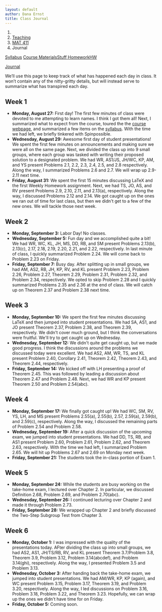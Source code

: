 ```yaml
---
layout: default
author: Dana Ernst
title: Class Journal
---
```


<ol class="breadcrumb">
  <li><a href="/"><i class="fa fa-home"></i></a></li>
  <li><a href="/teaching/">Teaching</a></li>
  <li><a href="/teaching/mat411f18">MAT 411</a></li>
  <li class="active">Journal</li>
</ol>

<div class="row">
<div class="col-xs-12">
<div class="btn-group btn-group-justified">
<a class="btn btn-default btn-success" href="{{site.baseurl}}/teaching/mat411f18/syllabus/">Syllabus</a>

<a class="btn btn-default btn-primary" href="{{site.baseurl}}/teaching/mat411f18/materials/">
<span class="hidden-xs">Course Materials</span><span class="visible-xs">Stuff</span>
</a>

<a class="btn btn-default btn-warning" href="{{site.baseurl}}/teaching/mat411f18/homework/">
<span class="hidden-xs">Homework</span><span class="visible-xs">HW</span>
</a>

<a class="btn btn-default btn-info" href="{{site.baseurl}}/teaching/mat411f18/journal/">Journal</a>
</div>
</div>
</div>

We’ll use this page to keep track of what has happened each day in class. It won’t contain any of the nitty-gritty details, but will instead serve to summarize what has transpired each day.

## Week 1 ##

<ul class="fa-ul">
  <li><i class="fa-li far fa-calendar-check"></i><b>Monday, August 27:</b> First day! The first few minutes of class were devoted to me attempting to learn names. I think I got them all! Next, I summarized what to expect from the course, toured the the <a href="{{site.baseurl}}/teaching/mat411f18/">course webpage</a>, and summarized a few items on the <a href="{{site.baseurl}}/teaching/mat411f18/syllabus/">syllabus</a>. With the time we had left, we briefly tinkered with Spinpossible.</li>
  <li><i class="fa-li far fa-calendar-check"></i><b>Wednesday, August 29:</b> Awesome first day of student presentations!  We spent the first few minutes on announcements and making sure we were all on the same page.  Next, we divided the class up into 9 small groups, where each group was tasked with writing their proposed solution to a designated problem.  We had WR, AS1/JS, JH/WC, KP, AM, and YS present Problems 2.1, 2.2, 2.3, 2.4, 2.5, and 2.8 respectively.  Along the way, I summarized Problems 2.6 and 2.7.  We will wrap up 2.9-2.11 next time.</li>
  <li><i class="fa-li far fa-calendar-check"></i><b>Friday, August 31:</b> We spent the first 15 minutes discussing LaTeX and the first Weekly Homework assignment.  Next, we had TS, JO, AS, and RV present Problems 2.9, 2.10, 2.11, and 2.13(a), respectively.  Along the way, I discussed Problems 2.12 and 2.14.  We got caught up on the ones we ran out of time for last class, but then we didn't get to a few of the new ones.  We will tackle those next week.</li>
</ul>

## Week 2 ##

<ul class="fa-ul">
  <li><i class="fa-li far fa-calendar-check"></i><b>Monday, September 3:</b> Labor Day! No classes.</li>
  <li><i class="fa-li far fa-calendar-check"></i><b>Wednesday, September 5:</b> Fun day and we accomplished quite a bit!  We had WR, WC, KL, JH, MS, DD, RB, and SM present Problems 2.13(b), 2.13(c), 2.17, 2.18, 2.19, 2.20, 2.21, and 2.22, respectively.  In last minute of class, I quickly summarized Problem 2.24.  We will come back to Problem 2.23 on Friday.</li>
  <li><i class="fa-li far fa-calendar-check"></i><b>Friday, September 7:</b> Busy day.  After splitting up in small groups, we had AM, AS2, RB, JH, KP, RV, and KL present Problem 2.23, Problem 2.26, Problem 2.27, Theorem 2.29, Problem 2.31, Problem 2.32, and Problem 2.34, respectively.  We opted to skip Problem 2.28 and I quickly summarized Problems 2.35 and 2.36 at the end of class.  We will catch up on Theorem 2.37 and Problem 2.38 next time.</li>
</ul>

## Week 3 ##

<ul class="fa-ul">
  <li><i class="fa-li far fa-calendar-check"></i><b>Monday, September 10:</b> We spent the first few minutes discussing LaTeX and then jumped into student presentations. We had SA, AS1, and JO present Theorem 2.37, Problem 2.38, and Theorem 2.39, respectively.  We didn't cover much ground, but I think the conversations were fruitful.  We'll try to get caught up on Wednesday.</li>
  <li><i class="fa-li far fa-calendar-check"></i><b>Wednesday, September 12:</b> We didn't quite get caught up, but we made good progress. I think the discussions around the problems we discussed today were excellent.  We had AS2, AM, WR, TS, and KL present Problem 2.40, Corollary 2.41, Theorem 2.42, Theorem 2.43, and Theorem 2.44, respectively.</li>
  <li><i class="fa-li far fa-calendar-check"></i><b>Friday, September 14:</b> We kicked off with LH presenting a proof of Theorem 2.45. This was followed by leading a discussion about Theorem 2.47 and Problem 2.48. Next, we had WR and KP present Theorem 2.50 and Problem 2.54(abc).</li>
</ul>

## Week 4 ##

<ul class="fa-ul">
  <li><i class="fa-li far fa-calendar-check"></i><b>Monday, September 17:</b> We finally got caught up!  We had WC, SM, RV, YS, LH, and MS present Problems 2.55(a), 2.55(b), 2.57, 2.59(a), 2.59(b), and 2.59(c), respectively.  Along the way, I discussed the remaining parts of Problem 2.54 and Problem 2.58.</li>
  <li><i class="fa-li far fa-calendar-check"></i><b>Wednesday, September 19:</b> After a quick discussion of the upcoming exam, we jumped into student presentations.  We had DD, TS, RB, and AS1 present Problem 2.60, Problem 2.61, Problem 2.62, and Theorem 2.63, respectively.  With the time we had left, I summarized Problem 2.65.  We will hit up Problems 2.67 and 2.69 on Monday next week.</li>
  <li><i class="fa-li far fa-calendar-check"></i><b>Friday, September 21:</b> The students took the in-class portion of Exam 1.</li>
</ul>

## Week 5 ##

<ul class="fa-ul">
  <li><i class="fa-li far fa-calendar-check"></i><b>Monday, September 24:</b> While the students are busy working on the take-home exam, I lectured over Chapter 2.  In particular, we discussed Definition 2.68, Problem 2.69, and Problem 2.70(abc).</li>
  <li><i class="fa-li far fa-calendar-check"></i><b>Wednesday, September 26:</b> I continued lecturing over Chapter 2 and made it through Problem 2.73.</li>
  <li><i class="fa-li far fa-calendar-check"></i><b>Friday, September 28:</b> We wrapped up Chapter 2 and briefly discussed the Two-Step Subgroup Test from Chapter 3.</li>
</ul>

## Week 6 ##

<ul class="fa-ul">
  <li><i class="fa-li far fa-calendar-check"></i><b>Monday, October 1:</b> I was impressed with the quality of the presentations today.  AFter dividing the class up into small groups, we had AS2, AS1, JH/TS/RB, RV, and KL present Theorem 3.7/Problem 3.8, Theorem 3.9, Problem 3.12, Problem 3.14(abcdef), and Problem 3.14(ghi), respectively.  Along the way, I presented Problem 3.5 and Problem 3.13.</li>
  <li><i class="fa-li far fa-calendar-check"></i><b>Wednesday, October 3:</b> After handing back the take-home exam, we jumped into student presentations.  We had AM/WR, KP, KP (again), and WC present Problem 3.15, Problem 3.17, Theorem 3.19, and Problem 3.20, respectively.  Along the way, I led discussions on Problem 3.16, Problem 3.18, Problem 3.22, and Theorem 3.23.  Hopefully, we can wrap up the ones we didn't have time for on Friday.</li>
  <li><i class="fa-li far fa-calendar-check"></i><b>Friday, October 5:</b> Coming soon.</li>
</ul>
